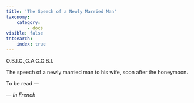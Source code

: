 ```yaml
---
title: 'The Speech of a Newly Married Man'
taxonomy:
    category:
        - docs
visible: false
tntsearch:
    index: true
---
```


<span class="title">O.B.I.C.,G.A.C.O.B.I.</span>

The speech of a newly married man to his wife, soon after the honeymoon.

To be read —

— _In French_